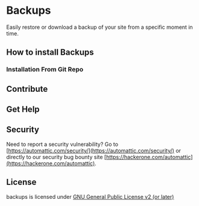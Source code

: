 # Backups

Easily restore or download a backup of your site from a specific moment in time.

## How to install Backups

### Installation From Git Repo

## Contribute

## Get Help

## Security

Need to report a security vulnerability? Go to [https://automattic.com/security/](https://automattic.com/security/) or directly to our security bug bounty site [https://hackerone.com/automattic](https://hackerone.com/automattic).

## License

backups is licensed under [GNU General Public License v2 (or later)](./LICENSE.txt)

